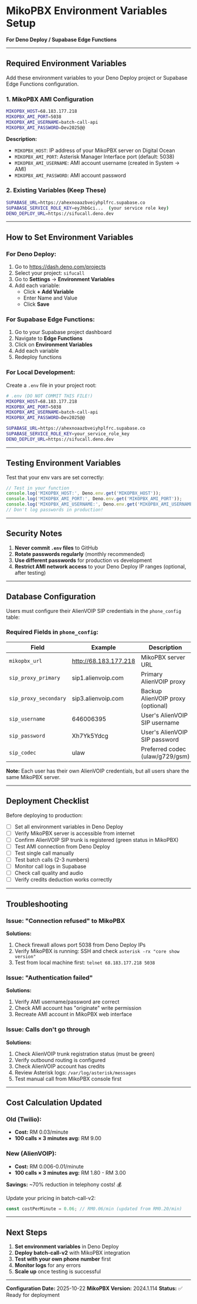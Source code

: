 # MikoPBX Environment Variables Setup

**For Deno Deploy / Supabase Edge Functions**

---

## Required Environment Variables

Add these environment variables to your Deno Deploy project or Supabase Edge Functions configuration.

### 1. MikoPBX AMI Configuration

```bash
MIKOPBX_HOST=68.183.177.218
MIKOPBX_AMI_PORT=5038
MIKOPBX_AMI_USERNAME=batch-call-api
MIKOPBX_AMI_PASSWORD=Dev2025@@
```

**Description:**
- `MIKOPBX_HOST`: IP address of your MikoPBX server on Digital Ocean
- `MIKOPBX_AMI_PORT`: Asterisk Manager Interface port (default: 5038)
- `MIKOPBX_AMI_USERNAME`: AMI account username (created in System → AMI)
- `MIKOPBX_AMI_PASSWORD`: AMI account password

### 2. Existing Variables (Keep These)

```bash
SUPABASE_URL=https://ahexnoaazbveiyhplfrc.supabase.co
SUPABASE_SERVICE_ROLE_KEY=eyJhbGci...  (your service role key)
DENO_DEPLOY_URL=https://sifucall.deno.dev
```

---

## How to Set Environment Variables

### For Deno Deploy:

1. Go to https://dash.deno.com/projects
2. Select your project: `sifucall`
3. Go to **Settings** → **Environment Variables**
4. Add each variable:
   - Click **+ Add Variable**
   - Enter Name and Value
   - Click **Save**

### For Supabase Edge Functions:

1. Go to your Supabase project dashboard
2. Navigate to **Edge Functions**
3. Click on **Environment Variables**
4. Add each variable
5. Redeploy functions

### For Local Development:

Create a `.env` file in your project root:

```bash
# .env (DO NOT COMMIT THIS FILE!)
MIKOPBX_HOST=68.183.177.218
MIKOPBX_AMI_PORT=5038
MIKOPBX_AMI_USERNAME=batch-call-api
MIKOPBX_AMI_PASSWORD=Dev2025@@

SUPABASE_URL=https://ahexnoaazbveiyhplfrc.supabase.co
SUPABASE_SERVICE_ROLE_KEY=your_service_role_key
DENO_DEPLOY_URL=https://sifucall.deno.dev
```

---

## Testing Environment Variables

Test that your env vars are set correctly:

```typescript
// Test in your function
console.log('MIKOPBX_HOST:', Deno.env.get('MIKOPBX_HOST'));
console.log('MIKOPBX_AMI_PORT:', Deno.env.get('MIKOPBX_AMI_PORT'));
console.log('MIKOPBX_AMI_USERNAME:', Deno.env.get('MIKOPBX_AMI_USERNAME'));
// Don't log passwords in production!
```

---

## Security Notes

1. **Never commit `.env` files** to GitHub
2. **Rotate passwords regularly** (monthly recommended)
3. **Use different passwords** for production vs development
4. **Restrict AMI network access** to your Deno Deploy IP ranges (optional, after testing)

---

## Database Configuration

Users must configure their AlienVOIP SIP credentials in the `phone_config` table:

### Required Fields in `phone_config`:

| Field | Example | Description |
|-------|---------|-------------|
| `mikopbx_url` | http://68.183.177.218 | MikoPBX server URL |
| `sip_proxy_primary` | sip1.alienvoip.com | Primary AlienVOIP proxy |
| `sip_proxy_secondary` | sip3.alienvoip.com | Backup AlienVOIP proxy (optional) |
| `sip_username` | 646006395 | User's AlienVOIP SIP username |
| `sip_password` | Xh7Yk5Ydcg | User's AlienVOIP SIP password |
| `sip_codec` | ulaw | Preferred codec (ulaw/g729/gsm) |

**Note:** Each user has their own AlienVOIP credentials, but all users share the same MikoPBX server.

---

## Deployment Checklist

Before deploying to production:

- [ ] Set all environment variables in Deno Deploy
- [ ] Verify MikoPBX server is accessible from internet
- [ ] Confirm AlienVOIP SIP trunk is registered (green status in MikoPBX)
- [ ] Test AMI connection from Deno Deploy
- [ ] Test single call manually
- [ ] Test batch calls (2-3 numbers)
- [ ] Monitor call logs in Supabase
- [ ] Check call quality and audio
- [ ] Verify credits deduction works correctly

---

## Troubleshooting

### Issue: "Connection refused" to MikoPBX

**Solutions:**
1. Check firewall allows port 5038 from Deno Deploy IPs
2. Verify MikoPBX is running: SSH and check `asterisk -rx "core show version"`
3. Test from local machine first: `telnet 68.183.177.218 5038`

### Issue: "Authentication failed"

**Solutions:**
1. Verify AMI username/password are correct
2. Check AMI account has "originate" write permission
3. Recreate AMI account in MikoPBX web interface

### Issue: Calls don't go through

**Solutions:**
1. Check AlienVOIP trunk registration status (must be green)
2. Verify outbound routing is configured
3. Check AlienVOIP account has credits
4. Review Asterisk logs: `/var/log/asterisk/messages`
5. Test manual call from MikoPBX console first

---

## Cost Calculation Updated

### Old (Twilio):
- **Cost:** RM 0.03/minute
- **100 calls × 3 minutes avg:** RM 9.00

### New (AlienVOIP):
- **Cost:** RM 0.006-0.01/minute
- **100 calls × 3 minutes avg:** RM 1.80 - RM 3.00

**Savings:** ~70% reduction in telephony costs! 💰

Update your pricing in batch-call-v2:
```typescript
const costPerMinute = 0.06; // RM0.06/min (updated from RM0.20/min)
```

---

## Next Steps

1. **Set environment variables** in Deno Deploy
2. **Deploy batch-call-v2** with MikoPBX integration
3. **Test with your own phone number** first
4. **Monitor logs** for any errors
5. **Scale up** once testing is successful

---

**Configuration Date:** 2025-10-22
**MikoPBX Version:** 2024.1.114
**Status:** ✅ Ready for deployment
